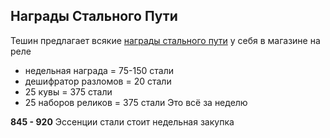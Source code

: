 
## Награды Стального Пути
Тешин предлагает всякие [награды стального пути](https://wiki.warframe.com/w/The_Steel_Path#Steel_Essence) у себя в магазине на реле
- недельная награда = 75-150 стали
- дешифратор разломов = 20 стали
- 25 кувы = 375 стали
- 25 наборов реликов = 375 стали
Это всё за неделю

**845 - 920** Эссенции стали стоит недельная закупка
